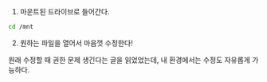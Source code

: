 1. 마운트된 드라이브로 들어간다.
```bash
cd /mnt
```
2. 원하는 파일을 열어서 마음껏 수정한다!

원래 수정할 때 권한 문제 생긴다는 글을 읽었었는데, 내 환경에서는 수정도 자유롭게 가능하다.
